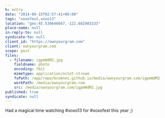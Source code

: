 ```yaml
---
h: entry
date: "2014-09-15T02:57:41+00:00"
tags: "xoxofest,xoxo13"
location: "geo:45.530646667,-122.682983333"
place-name: null
in-reply-to: null
syndicate-to: null
client_id: "https://ownyourgram.com"
client: ownyourgram.com
scope: post
files:
  - filename: igpmWdM2.jpg
    fieldname: photo
    encoding: 7bit
    mimetype: application/octet-stream
    fsPath: /app/repo/bcomnes.github.io/media/ownyourgram.com/igpmWdM2.jpg
    workPath: /media/ownyourgram.com
    src: /media/ownyourgram.com/igpmWdM2.jpg
published: true
syndicate: null
---
```

Had a magical time watching #xoxo13 for #xoxofest this year ;)
